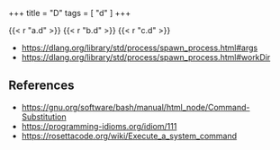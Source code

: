 +++
title = "D"
tags = [ "d" ]
+++

{{< r "a.d" >}}
{{< r "b.d" >}}
{{< r "c.d" >}}

- <https://dlang.org/library/std/process/spawn_process.html#args>
- <https://dlang.org/library/std/process/spawn_process.html#workDir>

## References

- <https://gnu.org/software/bash/manual/html_node/Command-Substitution>
- <https://programming-idioms.org/idiom/111>
- <https://rosettacode.org/wiki/Execute_a_system_command>

